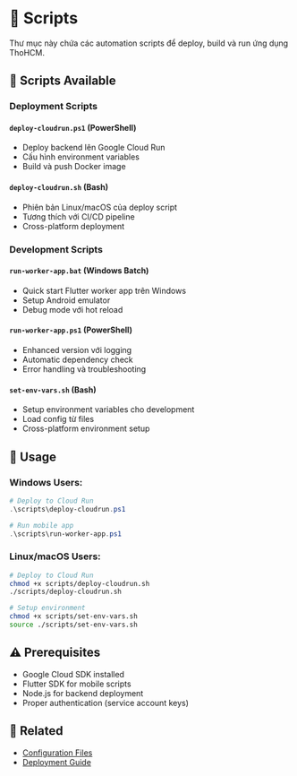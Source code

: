 # 🔧 Scripts

Thư mục này chứa các automation scripts để deploy, build và run ứng dụng ThoHCM.

## 📜 Scripts Available

### **Deployment Scripts**

#### `deploy-cloudrun.ps1` (PowerShell)
- Deploy backend lên Google Cloud Run
- Cấu hình environment variables
- Build và push Docker image

#### `deploy-cloudrun.sh` (Bash)
- Phiên bản Linux/macOS của deploy script
- Tương thích với CI/CD pipeline
- Cross-platform deployment

### **Development Scripts**

#### `run-worker-app.bat` (Windows Batch)
- Quick start Flutter worker app trên Windows
- Setup Android emulator
- Debug mode với hot reload

#### `run-worker-app.ps1` (PowerShell)
- Enhanced version với logging
- Automatic dependency check
- Error handling và troubleshooting

#### `set-env-vars.sh` (Bash)
- Setup environment variables cho development
- Load config từ files
- Cross-platform environment setup

## 🚀 Usage

### Windows Users:
```powershell
# Deploy to Cloud Run
.\scripts\deploy-cloudrun.ps1

# Run mobile app
.\scripts\run-worker-app.ps1
```

### Linux/macOS Users:
```bash
# Deploy to Cloud Run  
chmod +x scripts/deploy-cloudrun.sh
./scripts/deploy-cloudrun.sh

# Setup environment
chmod +x scripts/set-env-vars.sh
source ./scripts/set-env-vars.sh
```

## ⚠️ Prerequisites

- Google Cloud SDK installed
- Flutter SDK for mobile scripts
- Node.js for backend deployment
- Proper authentication (service account keys)

## 🔗 Related

- [Configuration Files](../config/README.md)
- [Deployment Guide](../docs/DEPLOYMENT.md)